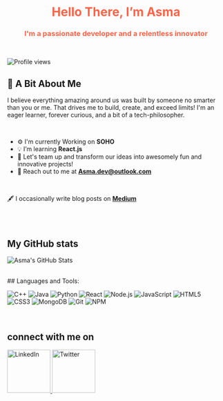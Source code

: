 

<h1 align="center" style="color:#ff6347;">Hello There, I’m Asma</h1>
<h3 align="center" style="color:#ff6347;">I'm a passionate developer and a relentless innovator</h3>

<br>

![Profile views](https://komarev.com/ghpvc/?username=asma-mo&color=blue)

## 🌟 A Bit About Me
I believe everything amazing around us was built by someone no smarter than you or me. That drives me to build, create, and exceed limits! I'm an eager learner, forever curious, and a bit of a tech-philosopher.

<br>

- ⚙️ I'm currently Working on **SOHO**
- 💡 I’m learning **React.js**
- 🚀 Let's team up and transform our ideas into awesomely fun and innovative projects!
- 💬 Reach out to me at  **[Asma.dev@outlook.com](mailto:Asma.dev@outlook.com)** 


<br>

🖋️ I occasionally write blog posts on **[Medium](https://medium.com/@asma.mo)** 

<br>
<br>

## My GitHub stats
![Asma's GitHub Stats](https://github-readme-stats.vercel.app/api?username=asma-mo)

<br>
## Languages and Tools:

![C++](https://img.shields.io/badge/C%2B%2B-00599C?)
![Java](https://img.shields.io/badge/Java-ED8B00?style=flat-square&logo=java)
![Python](https://img.shields.io/badge/Python-3776AB?style=flat-square&logo=python)
![React](https://img.shields.io/badge/React-20232A?)
![Node.js](https://img.shields.io/badge/Node.js-43853D?style=flat-square&logo=node.js)
![JavaScript](https://img.shields.io/badge/JavaScript-F7DF1E?style=flat-square&logo=javascript)
![HTML5](https://img.shields.io/badge/HTML5-E34F26?style=flat-square&logo=html5)
![CSS3](https://img.shields.io/badge/CSS3-1572B6?style=flat-square&logo=css3)
![MongoDB](https://img.shields.io/badge/MongoDB-4EA94B?style=flat-square&logo=mongodb)
![Git](https://img.shields.io/badge/Git-F05032?style=flat-square&logo=git)
![NPM](https://img.shields.io/badge/NPM-CB3837?style=flat-square&logo=npm)

<br>

## connect with me on 
<a href="https://www.linkedin.com/in/asma-alhadran/">
  <img src="https://img.shields.io/badge/LinkedIn-blue?style=flat-square&logo=linkedin" width="100" alt="LinkedIn"/>
</a>

<a href="https://twitter.com/yourTwitterHandle">
  <img src="https://img.shields.io/badge/Twitter-1DA1F2?style=for-the-badge&logo=twitter&logoColor=white" alt="Twitter"  width="100"/>
</a>

